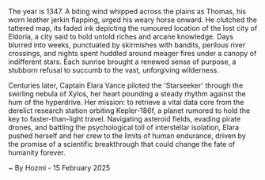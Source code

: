 
The year is 1347.  A biting wind whipped across the plains as Thomas, his worn leather jerkin flapping, urged his weary horse onward.  He clutched the tattered map, its faded ink depicting the rumoured location of the lost city of Eldoria, a city said to hold untold riches and arcane knowledge.  Days blurred into weeks, punctuated by skirmishes with bandits, perilous river crossings, and nights spent huddled around meager fires under a canopy of indifferent stars.  Each sunrise brought a renewed sense of purpose, a stubborn refusal to succumb to the vast, unforgiving wilderness.

Centuries later, Captain Elara Vance piloted the 'Starseeker' through the swirling nebula of Xylos, her heart pounding a steady rhythm against the hum of the hyperdrive.  Her mission: to retrieve a vital data core from the derelict research station orbiting Kepler-186f, a planet rumored to hold the key to faster-than-light travel.  Navigating asteroid fields, evading pirate drones, and battling the psychological toll of interstellar isolation, Elara pushed herself and her crew to the limits of human endurance, driven by the promise of a scientific breakthrough that could change the fate of humanity forever.

~ By Hozmi - 15 February 2025
